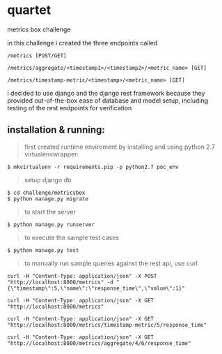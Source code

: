 # quartet
metrics box challenge

in this challenge i created the three endpoints called
```
/metrics [POST/GET]
```
```
/metrics/aggregate/<timestamp1>/<timestamp2>/<metric_name> [GET]
```
```
/metrics/timestamp-metric/<timestamp>/<metric_name> [GET]
```

i decided to use django and the django rest framework because they provided out-of-the-box ease of database and model setup, including testing of the rest endpoints for verification

## installation & running:
> first created runtime enviroment by installing and using python 2.7 virtualenvwrapper:
```
$ mkvirtualenv -r requirements.pip -p python2.7 poc_env
```

> setup django db
```
$ cd challenge/metricsbox
$ python manage.py migrate
```

> to start the server
```
$ python manage.py runserver
```

> to execute the sample test cases
```
$ python manage.py test
```

> to manually run sample queries against the rest api, use curl
```
curl -H "Content-Type: application/json" -X POST "http://localhost:8000/metrics" -d "{\"timestamp\":5,\"name\":\"response_time\",\"value\":1}"
```
```
curl -H "Content-Type: application/json" -X GET "http://localhost:8000/metrics"
```
```
curl -H "Content-Type: application/json" -X GET "http://localhost:8000/metrics/timestamp-metric/5/response_time"
```
```
curl -H "Content-Type: application/json" -X GET "http://localhost:8000/metrics/aggregate/4/6/response_time"
```
